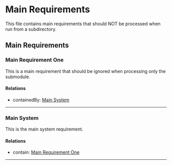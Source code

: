 # Main Requirements

This file contains main requirements that should NOT be processed when run from a subdirectory.

## Main Requirements

### Main Requirement One

This is a main requirement that should be ignored when processing only the submodule.

#### Relations
  * containedBy: [Main System](#main-system)

---

### Main System

This is the main system requirement.

#### Relations
  * contain: [Main Requirement One](#main-requirement-one)

---